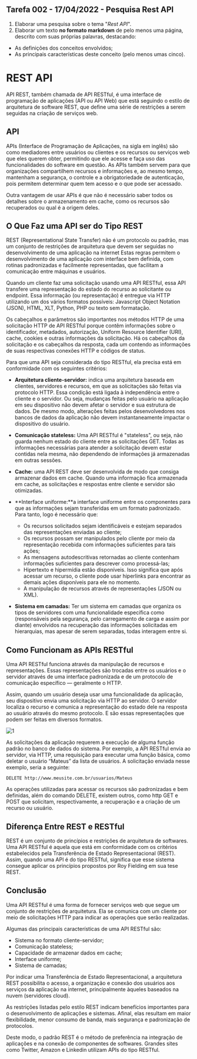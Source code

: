 ## Tarefa 002 - 17/04/2022 - Pesquisa Rest API

1. Elaborar uma pesquisa sobre o tema "_Rest API_".
2. Elaborar um texto **no formato markdown** de pelo menos uma página, descrito com suas próprias palavras, destacando:
* As definições dos conceitos envolvidos;
* As principais características deste conceito (pelo menos umas cinco).

# **REST API**

API REST, também chamada de API RESTful, é uma interface de programação de aplicações (API ou API Web) que está seguindo o estilo de arquitetura de software REST,  que define uma série de restrições a serem seguidas na criação de serviços web.

## **API**

APIs (Interface de Programação de Aplicações, na sigla em inglês) são como mediadores entre usuários ou clientes e os recursos ou serviços web que eles querem obter, permitindo que ele acesse e faça uso das funcionalidades do software em questão. As APIs também servem para que organizações compartilhem recursos e informações e, ao mesmo tempo, mantenham a segurança, o controle e a obrigatoriedade de autenticação, pois permitem determinar quem tem acesso e o que pode ser acessado. 

Outra vantagem de usar APIs é que não é necessário saber todos os detalhes sobre o armazenamento em cache, como os recursos são recuperados ou qual é a origem deles.


## **O Que Faz uma API ser do Tipo REST**


REST (Representational State Transfer)  não é um protocolo ou padrão, mas um conjunto de restrições de arquitetura que devem ser seguidas no desenvolvimento de uma aplicação na internet Estas regras permitem o desenvolvimento de uma aplicação com interface bem definida, com rotinas padronizadas e facilmente representadas, que facilitam a comunicação entre máquinas e usuários.

Quando um cliente faz uma solicitação usando uma API RESTful, essa API transfere uma representação do estado do recurso ao solicitante ou endpoint. Essa informação (ou representação) é entregue via HTTP utilizando um dos vários formatos possíveis:
 Javascript Object Notation (JSON), HTML, XLT, Python, PHP ou texto sem formatação.

Os cabeçalhos e parâmetros são importantes nos métodos HTTP de uma solicitação HTTP de API RESTful porque contêm informações sobre o identificador, metadados, autorização, Uniform Resource Identifier (URI), cache, cookies e outras informações da solicitação. Há os cabeçalhos da solicitação e os cabeçalhos da resposta, cada um contendo as informações de suas respectivas conexões HTTP e códigos de status.

Para que uma API seja considerada do tipo RESTful, ela precisa está em conformidade com os seguintes critérios:

* **Arquitetura cliente-servidor:** indica uma arquitetura baseada em clientes, servidores e recursos, em que as solicitações são feitas via protocolo HTTP. Essa condição está ligada à independência entre o cliente e o servidor. Ou seja, mudanças feitas pelo usuário na aplicação em seu dispositivo não devem afetar o servidor e sua estrutura de dados. De mesmo modo, alterações feitas pelos desenvolvedores nos bancos de dados da aplicação não devem instantaneamente impactar o dispositivo do usuário.

* **Comunicação stateless:** Uma API RESTful é "stateless", ou seja, não guarda nenhum estado do cliente entre as solicitações GET. Todas as informações necessárias para atender a solicitação devem estar contidas nela mesma, não dependendo de informações já armazenadas em outras sessões.

* **Cache:** uma API REST deve ser desenvolvida de modo que consiga armazenar dados em cache. Quando uma informação fica armazenada em cache, as solicitações e respostas entre cliente e servidor são otimizadas.

* **Interface uniforme:**a interface uniforme  entre os componentes para que as informações sejam transferidas em um formato padronizado. Para tanto, logo é necessário que:
   * Os recursos solicitados sejam identificáveis e estejam separados das representações enviadas ao cliente;
   * Os recursos possam ser manipulados pelo cliente por meio da representação recebida com informações suficientes para tais ações;
   * As mensagens autodescritivas retornadas ao cliente contenham informações suficientes para descrever como processá-las;
   * Hipertexto e hipermídia estão disponíveis. Isso significa que após acessar um recurso, o cliente pode usar hiperlinks para encontrar as demais ações disponíveis para ele no momento.
   * A manipulação de recursos através de representações (JSON ou XML).
* **Sistema em camadas:** Ter um sistema em camadas que organiza os tipos de servidores com uma funcionalidade específica como (responsáveis pela segurança, pelo carregamento de carga e assim por diante) envolvidos na recuperação das informações solicitadas em hierarquias, mas apesar de serem separadas, todas interagem entre si.


## **Como Funcionam as APIs RESTful**

Uma API RESTful funciona através da manipulação de recursos e representações. Essas representações são trocadas entre os usuários e o servidor através de uma interface padronizada e de um protocolo de comunicação específico — geralmente o HTTP. 

Assim, quando um usuário deseja usar uma funcionalidade da aplicação, seu dispositivo envia uma solicitação via HTTP ao servidor. O servidor localiza o recurso e comunica a representação do estado dele na resposta ao usuário através do mesmo protocolo. E são essas representações que podem ser feitas em diversos formatos.

![1](https://user-images.githubusercontent.com/131163948/233363809-57b8f9b4-36b7-466a-bd0e-ebeeb491cbd5.png)

As solicitações da aplicação requerem a execução de alguma função padrão no banco de dados do sistema. Por exemplo, a API RESTful envia ao servidor, via HTTP, uma requisição para executar uma função básica, como deletar o usuário “Mateus” da lista de usuários. A solicitação enviada nesse exemplo, seria a seguinte: 

```DELETE http://www.meusite.com.br/usuarios/Mateus```

As operações utilizadas para acessar os recursos são padronizadas e bem definidas, além do comando DELETE, existem outros, como http GET e POST que solicitam, respectivamente, a recuperação e a criação de um recurso ou usuário.

## **Diferença Entre REST e RESTful**

REST é um conjunto de princípios e restrições de arquitetura de softwares. 
Uma API RESTful é aquela que está em conformidade com os critérios estabelecidos pela Transferência de Estado Representacional (REST). Assim, quando uma API é do tipo RESTful, significa que esse sistema consegue aplicar os princípios propostos por Roy Fielding em sua tese REST.


## **Conclusão**

Uma API RESTful é uma forma de fornecer serviços web que segue um conjunto de restrições de arquitetura. Ela se comunica com um cliente por meio de solicitações HTTP para indicar as operações que serão realizadas. 

Algumas das principais características de uma API RESTful são:
* Sistema no formato cliente-servidor;
* Comunicação stateless;
* Capacidade de armazenar dados em cache;
* Interface uniforme;
* Sistema de camadas;

Por indicar uma Transferência de Estado Representacional, a arquitetura REST possibilita o acesso, a organização e conexão dos usuários aos serviços da aplicação na internet, principalmente àqueles baseados na nuvem (servidores cloud).

As restrições listadas pelo estilo REST indicam benefícios importantes para o desenvolvimento de aplicações e sistemas. Afinal, elas resultam em maior flexibilidade, menor consumo de banda, mais segurança e padronização de protocolos. 

Deste modo, o padrão REST é o método de preferência na integração de aplicações e na conexão de componentes de softwares. Grandes sites como Twitter, Amazon e Linkedin utilizam APIs do tipo RESTful.